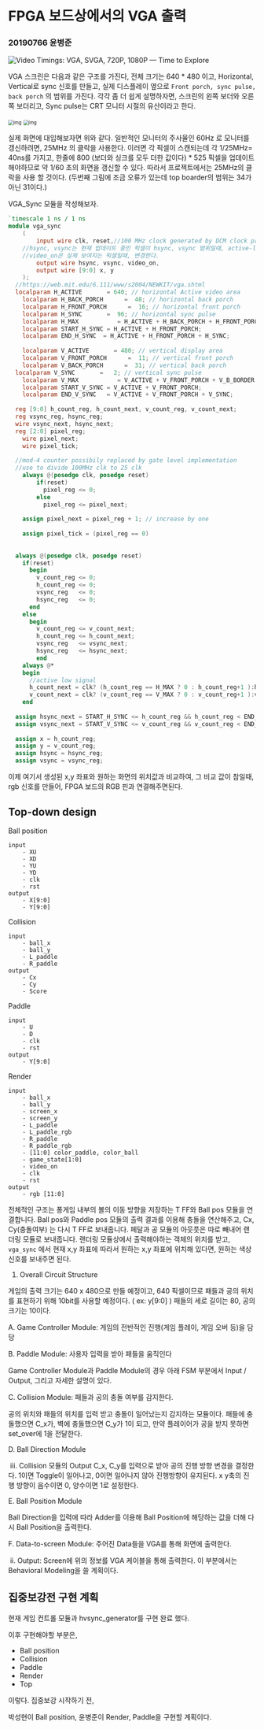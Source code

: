 # FPGA 보드상에서의 VGA 출력

### 20190766 윤병준



![Video Timings: VGA, SVGA, 720P, 1080P — Time to Explore](https://timetoexplore.net/s/vga640x480.jpg)

VGA 스크린은 다음과 같은 구조를 가진다, 전체 크기는 640 * 480 이고, Horizontal, Vertical로 sync 신호를 만들고, 실제 디스플레이 옆으로 ```Front porch, sync pulse, back porch``` 의 범위를 가진다. 각각 좀 더 쉽게 설명하자면, 스크린의 왼쪽 보더와 오른쪽 보더리고, Sync pulse는 CRT 모니터 시절의 유산이라고 한다. 



<img src="https://i1.wp.com/i.imgur.com/rjFbcJs.png" alt="img" style="zoom: 67%;" />

<img src="https://i0.wp.com/i.imgur.com/vDbbNlm.png" alt="img" style="zoom: 67%;" />

실제 화면에 대입해보자면 위와 같다. 일반적인 모니터의 주사율인 60Hz 로 모니터를 갱신하려면, 25MHz 의 클락을 사용한다. 이러면 각 픽셀이 스캔되는데 각 1/25MHz= 40ns를 가지고, 한줄에 800 (보더와 싱크를 모두 더한 값이다) * 525 픽셀을 업데이트해야하므로 약 1/60 초의 화면을 갱신할 수 있다. 따라서 프로젝트에서는 25MHz의 클락을 사용 할 것이다. (두번째 그림에 조금 오류가 있는데 top boarder의 범위는 34가 아닌 31이다.)

VGA_Sync 모듈을 작성해보자. 

```verilog
`timescale 1 ns / 1 ns
module vga_sync
	(
		input wire clk, reset,//100 MHz clock generated by DCM clock provided by Basys3 board
    //hsync, vsync는 현재 업데이트 중인 픽셀이 hsync, vsync 범위일때, active-low하게 한다. 
    //video_on은 실제 보여지는 픽셀일때, 변경한다. 
		output wire hsync, vsync, video_on,
		output wire [9:0] x, y
	);
  //https://web.mit.edu/6.111/www/s2004/NEWKIT/vga.shtml
  localparam H_ACTIVE       = 640; // horizontal Active video area
	localparam H_BACK_PORCH      =  48; // horizontal back porch
	localparam H_FRONT_PORCH      =  16; // horizontal front porch
	localparam H_SYNC       =  96; // horizontal sync pulse
	localparam H_MAX           = H_ACTIVE + H_BACK_PORCH + H_FRONT_PORCH + H_SYNC - 1;
	localparam START_H_SYNC = H_ACTIVE + H_FRONT_PORCH;
	localparam END_H_SYNC  = H_ACTIVE + H_FRONT_PORCH + H_SYNC;
	
	localparam V_ACTIVE       = 480; // vertical display area
	localparam V_FRONT_PORCH      =  11; // vertical front porch
	localparam V_BACK_PORCH      =  31; // vertical back porch
  localparam V_SYNC       =   2; // vertical sync pulse
	localparam V_MAX           = V_ACTIVE + V_FRONT_PORCH + V_B_BORDER + V_RETRACE - 1;
 	localparam START_V_SYNC = V_ACTIVE + V_FRONT_PORCH;
	localparam END_V_SYNC   = V_ACTIVE + V_FRONT_PORCH + V_SYNC;
  
  reg [9:0] h_count_reg, h_count_next, v_count_reg, v_count_next;
  reg vsync_reg, hsync_reg;
  wire vsync_next, hsync_next;
  reg [2:0] pixel_reg;
	wire pixel_next;
	wire pixel_tick;
	
  //mod-4 counter possibily replaced by gate level implementation
  //use to divide 100MHz clk to 25 clk
	always @(posedge clk, posedge reset)
		if(reset)
		  pixel_reg <= 0;
		else
		  pixel_reg <= pixel_next;
	
	assign pixel_next = pixel_reg + 1; // increase by one 
	
	assign pixel_tick = (pixel_reg == 0)
    
  
  always @(posedge clk, posedge reset)
    if(reset)
      begin
        v_count_reg <= 0;
        h_count_reg <= 0;
        vsync_reg   <= 0;
        hsync_reg   <= 0;
      end
    else
      begin
        v_count_reg <= v_count_next;
        h_count_reg <= h_count_next;
        vsync_reg   <= vsync_next;
        hsync_reg   <= hsync_next;
    	end
	always @*
    begin
      //active low signal
      h_count_next = clk? (h_count_reg == H_MAX ? 0 : h_count_reg+1 ):h_count_reg;
      v_count_next = clk? (v_count_reg == V_MAX ? 0 : v_count_reg+1 ):v_count_reg;
    end
  
  assign hsync_next = START_H_SYNC <= h_count_reg && h_count_reg < END_H_SYNC;
  assign vsync_next = START_V_SYNC <= v_count_reg && v_count_reg < END_V_SYNC;
  
  assign x = h_count_reg;
  assign y = v_count_reg;
  assign hsync = hsync_reg;
  assign vsync = vsync_reg;
```



이제 여기서 생성된 x,y 좌표와 원하는 화면의 위치값과 비교하여, 그 비교 값이 참일때, rgb 신호를 만들어, FPGA 보드의 RGB 핀과 연결해주면된다. 





## Top-down design

Ball position

```
input
	- XU
	- XD
	- YU
	- YD
	- clk
	- rst
output
	- X[9:0]
	- Y[9:0]
```

Collision

```
input
	- ball_x
	- ball_y
	- L_paddle
	- R_paddle
output
	- Cx
	- Cy
	- Score
```

Paddle

```
input
	- U
	- D
	- clk
	- rst
output
	- Y[9:0]
```

Render

```
input
	- ball_x
	- ball_y
	- screen_x
	- screen_y
	- L_paddle
	- L_paddle_rgb
	- R_paddle
	- R_paddle_rgb
	- [11:0] color_paddle, color_ball
	- game_state[1:0]
	- video_on
	- clk
	- rst
output
	- rgb [11:0]
```



전체적인 구조는 퐁게임 내부의 볼의 이동 방향을 저장하는 T FF와 Ball pos 모듈을 연결합니다. Ball pos와 Paddle pos 모듈의 출력 결과를 이용해 충돌을 연산해주고, Cx, Cy(충돌여부) 는 다시 T FF로 보내줍니다. 페달과 공 모듈의 아웃풋은 따로 빼내어 랜더링 모듈로 보내줍니다. 랜더링 모듈상에서 출력해야하는 객체의 위치를 받고, ```vga_sync``` 에서 현재 x,y 좌표에 따라서 원하는 x,y 좌표에 위치해 있다면, 원하는 색상 신호를 보내주면 된다. 





1. Overall Circuit Structure

게임의 출력 크기는 640 x 480으로 만들 예정이고, 640 픽셀이므로 패들과 공의 위치를 표현하기 위해 10bit를 사용할 예정이다. ( ex: y[9:0] ) 패들의 세로 길이는 80, 공의 크기는 10이다.

A.   Game Controller Module: 게임의 전반적인 진행(게임 플레이, 게임 오버 등)을 담당

B.   Paddle Module: 사용자 입력을 받아 패들을 움직인다

Game Controller Module과 Paddle Module의 경우 아래 FSM 부분에서 Input / Output, 그리고 자세한 설명이 있다.

 

C.   Collision Module: 패들과 공의 충돌 여부를 감지한다.

공의 위치와 패들의 위치를 입력 받고 충돌이 일어났는지 감지하는 모듈이다. 패들에 충돌했으면 C_x가, 벽에 충돌했으면 C_y가 1이 되고, 만약 플레이어가 공을 받지 못하면 set_over에 1을 전달한다.

 

D.   Ball Direction Module

​             iii.     Collision 모듈의 Output C_x, C_y를 입력으로 받아 공의 진행 방향 변경을 결정한다. 1이면 Toggle이 일어나고, 0이면 일어나지 않아 진행방향이 유지된다. x y축의 진행 방향이 음수이면 0, 양수이면 1로 설정한다.

 

E.   Ball Position Module

Ball Direction을 입력에 따라 Adder를 이용해 Ball Position에 해당하는 값을 더해 다시 Ball Position을 출력한다.

 

F.   Data-to-screen Module: 주어진 Data들을 VGA를 통해 화면에 출력한다.

​             ii.     Output: Screen에 위의 정보를 VGA 케이블을 통해 출력한다. 이 부분에서는 Behavioral Modeling을 쓸 계획이다.

## 집중보강전 구현 계획

현재 게임 컨트롤 모듈과 hvsync_generator를 구현 완료 했다. 

이후 구현해야할 부분은, 

- Ball position
- Collision
- Paddle
- Render
- Top

이렇다. 집중보강 시작하기 전, 

박성현이 Ball position, 윤병준이 Render, Paddle을 구현할 계획이다. 